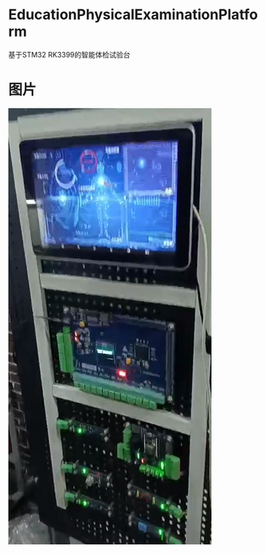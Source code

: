 # EducationPhysicalExaminationPlatform
基于STM32 RK3399的智能体检试验台 

# 图片
![1](https://github.com/kmakise/EducationPhysicalExaminationPlatform/blob/main/Photo/1.jpg)
